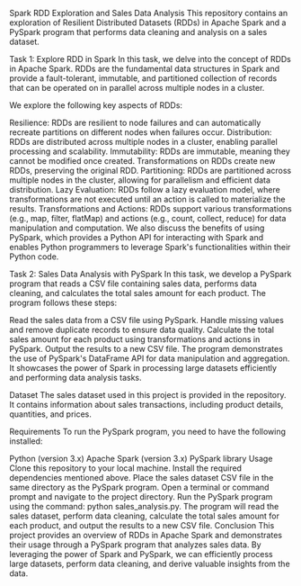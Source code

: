 Spark RDD Exploration and Sales Data Analysis
This repository contains an exploration of Resilient Distributed Datasets (RDDs) in Apache Spark and a PySpark program that performs data cleaning and analysis on a sales dataset.

Task 1: Explore RDD in Spark
In this task, we delve into the concept of RDDs in Apache Spark. RDDs are the fundamental data structures in Spark and provide a fault-tolerant, immutable, and partitioned collection of records that can be operated on in parallel across multiple nodes in a cluster.

We explore the following key aspects of RDDs:

Resilience: RDDs are resilient to node failures and can automatically recreate partitions on different nodes when failures occur.
Distribution: RDDs are distributed across multiple nodes in a cluster, enabling parallel processing and scalability.
Immutability: RDDs are immutable, meaning they cannot be modified once created. Transformations on RDDs create new RDDs, preserving the original RDD.
Partitioning: RDDs are partitioned across multiple nodes in the cluster, allowing for parallelism and efficient data distribution.
Lazy Evaluation: RDDs follow a lazy evaluation model, where transformations are not executed until an action is called to materialize the results.
Transformations and Actions: RDDs support various transformations (e.g., map, filter, flatMap) and actions (e.g., count, collect, reduce) for data manipulation and computation.
We also discuss the benefits of using PySpark, which provides a Python API for interacting with Spark and enables Python programmers to leverage Spark's functionalities within their Python code.

Task 2: Sales Data Analysis with PySpark
In this task, we develop a PySpark program that reads a CSV file containing sales data, performs data cleaning, and calculates the total sales amount for each product. The program follows these steps:

Read the sales data from a CSV file using PySpark.
Handle missing values and remove duplicate records to ensure data quality.
Calculate the total sales amount for each product using transformations and actions in PySpark.
Output the results to a new CSV file.
The program demonstrates the use of PySpark's DataFrame API for data manipulation and aggregation. It showcases the power of Spark in processing large datasets efficiently and performing data analysis tasks.

Dataset
The sales dataset used in this project is provided in the repository. It contains information about sales transactions, including product details, quantities, and prices.

Requirements
To run the PySpark program, you need to have the following installed:

Python (version 3.x)
Apache Spark (version 3.x)
PySpark library
Usage
Clone this repository to your local machine.
Install the required dependencies mentioned above.
Place the sales dataset CSV file in the same directory as the PySpark program.
Open a terminal or command prompt and navigate to the project directory.
Run the PySpark program using the command: python sales_analysis.py.
The program will read the sales dataset, perform data cleaning, calculate the total sales amount for each product, and output the results to a new CSV file.
Conclusion
This project provides an overview of RDDs in Apache Spark and demonstrates their usage through a PySpark program that analyzes sales data. By leveraging the power of Spark and PySpark, we can efficiently process large datasets, perform data cleaning, and derive valuable insights from the data.
